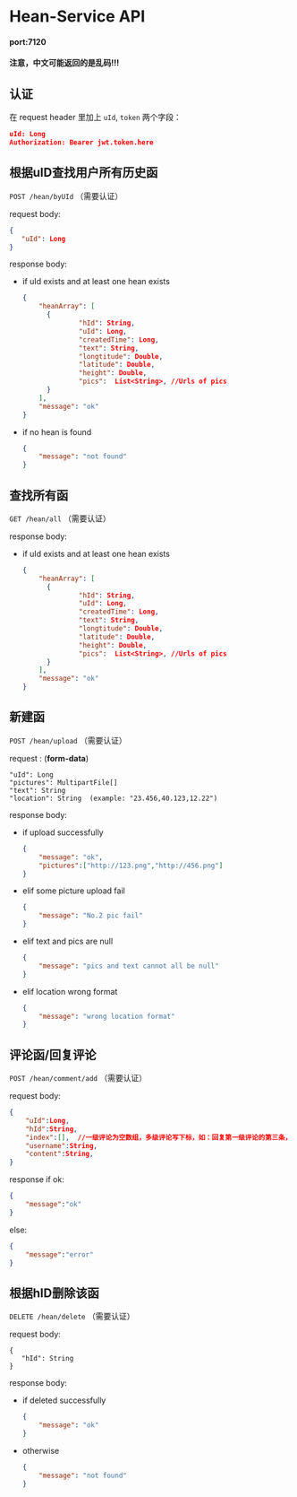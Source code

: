 # Hean-Service API
#### port:7120
**注意，中文可能返回的是乱码!!!**

## 认证

在 request header 里加上 `uId`, `token` 两个字段：

```json
uId: Long
Authorization: Bearer jwt.token.here
```

## 根据uID查找用户所有历史函

`POST /hean/byUId` （需要认证）

request body:


 ```json
{
    "uId": Long
}
 ```
response body:

+ if uId exists and at least one hean exists

  ```json
  {
      "heanArray": [
      	{
         		"hId": String,
         		"uId": Long,
         		"createdTime": Long,
         		"text": String,
         		"longtitude": Double,
         		"latitude": Double,
         		"height": Double,
         		"pics":  List<String>, //Urls of pics
      	}
      ],
      "message": "ok"     
  }
  ```

+ if no hean is found

  ```json
  {
      "message": "not found"
  }
  ```

## 查找所有函

`GET /hean/all` （需要认证）

response body:

+ if uId exists and at least one hean exists

  ```json
  {
      "heanArray": [
      	{
         		"hId": String,
         		"uId": Long,
         		"createdTime": Long,
         		"text": String,
         		"longtitude": Double,
         		"latitude": Double,
         		"height": Double,
         		"pics":  List<String>, //Urls of pics
      	}
      ],
      "message": "ok"     
  }
  ```

## 新建函

`POST /hean/upload` （需要认证）

request :  (**form-data**)

```
"uId": Long
"pictures": MultipartFile[]
"text": String
"location": String  (example: "23.456,40.123,12.22")
```

response body:

- if upload successfully

  ```json
  {
      "message": "ok",
      "pictures":["http://123.png","http://456.png"]
  }
  ```

- elif some picture upload fail

  ```json
  {
      "message": "No.2 pic fail"
  }
  ```

- elif text and pics are null

  ```json
  {
      "message": "pics and text cannot all be null"
  }
  ```

- elif location wrong format

  ```json
  {
      "message": "wrong location format"
  }
  ```

## 评论函/回复评论

`POST /hean/comment/add` （需要认证）

request body:

```json
{
    "uId":Long,
    "hId":String,
    "index":[],  //一级评论为空数组，多级评论写下标，如：回复第一级评论的第三条，就写[2];回复第一级评论中的第三条中的二级评论的第一条就写[2,0]
    "username":String,
    "content":String,
}
```

response if ok:

```json
{
    "message":"ok"
}
```

else:

```json
{
    "message":"error"
}
```

## 根据hID删除该函

`DELETE /hean/delete` （需要认证）

request body:


 ```
{
    "hId": String
}
 ```
response body:

+ if deleted successfully

  ```json
  {
      "message": "ok"
  }
  ```

+ otherwise

  ```json
  {
      "message": "not found"
  }
  ```


